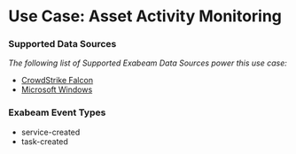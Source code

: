 Use Case: Asset Activity Monitoring
===================================

### Supported Data Sources

_The following list of Supported Exabeam Data Sources power this use case:_

* [CrowdStrike Falcon](../DataSources/datasource_crowdstrike_falcon_crowdstrike_falcon.md)
* [Microsoft Windows](../DataSources/datasource_windows_microsoft_windows.md)


### Exabeam Event Types

- service-created
- task-created
